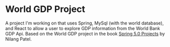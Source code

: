 # World GDP Project
A project I'm working on that uses Spring, MySql (with the world database), and React to allow a user to explore GDP information from the World Bank GDP Api.
Based on the World GDP project in the book [Spring 5.0 Projects](https://www.amazon.com/Spring-5-0-Projects-development-projects-ebook/dp/B07M67XWK2/ref=sr_1_1?crid=FK1V3QKU05GX&dchild=1&keywords=spring+5.0+projects&qid=1614633189&sprefix=Spring+5.0%2Caps%2C177&sr=8-1)
by Nilang Patel.
